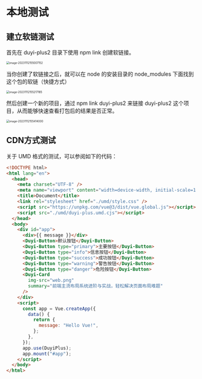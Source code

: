 # 本地测试



## 建立软链测试

首先在 duyi-plus2 目录下使用 npm link 创建软链接。

<img src="https://resource.duyiedu.com/xiejie/2023-11-12-075007.png" alt="image-20231112155007152" style="zoom:50%;" />

当你创建了软链接之后，就可以在 node 的安装目录的 node_modules 下面找到这个包的软链（快捷方式）

<img src="https://resource.duyiedu.com/xiejie/2023-11-12-075217.png" alt="image-20231112155217165" style="zoom:50%;" />

然后创建一个新的项目，通过 npm link duyi-plus2 来链接 duyi-plus2 这个项目，从而能够快速查看打包后的结果是否正常。

<img src="https://resource.duyiedu.com/xiejie/2023-11-12-075414.png" alt="image-20231112155414000" style="zoom:50%;" />



## CDN方式测试

关于 UMD 格式的测试，可以参阅如下的代码：

```html
<!DOCTYPE html>
<html lang="en">
  <head>
    <meta charset="UTF-8" />
    <meta name="viewport" content="width=device-width, initial-scale=1.0" />
    <title>Document</title>
    <link rel="stylesheet" href="./umd/style.css" />
    <script src="https://unpkg.com/vue@3/dist/vue.global.js"></script>
    <script src="./umd/duyi-plus.umd.cjs"></script>
  </head>
  <body>
    <div id="app">
      <div>{{ message }}</div>
      <Duyi-Button>默认按钮</Duyi-Button>
      <Duyi-Button type="primary">主要按钮</Duyi-Button>
      <Duyi-Button type="info">信息按钮</Duyi-Button>
      <Duyi-Button type="success">成功按钮</Duyi-Button>
      <Duyi-Button type="warning">警告按钮</Duyi-Button>
      <Duyi-Button type="danger">危险按钮</Duyi-Button>
      <Duyi-Card
        img-src="web.png"
        summary="前端主流布局系统进阶与实战，轻松解决页面布局难题"
      />
    </div>
    <script>
      const app = Vue.createApp({
        data() {
          return {
            message: "Hello Vue!",
          };
        },
      });
      app.use(DuyiPlus);
      app.mount("#app");
    </script>
  </body>
</html>
```

